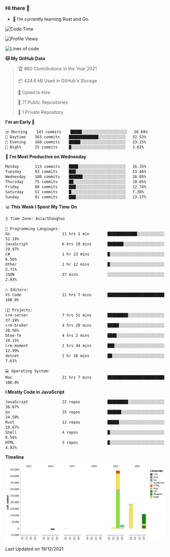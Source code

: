 ### Hi there 👋

- 🌱 I’m currently learning Rust and Go.

<!--START_SECTION:waka-->
![Code Time](http://img.shields.io/badge/Code%20Time-36%20hrs%2046%20mins-blue)

![Profile Views](http://img.shields.io/badge/Profile%20Views-12-blue)

![Lines of code](https://img.shields.io/badge/From%20Hello%20World%20I%27ve%20Written-769%20Thousand%20lines%20of%20code-blue)

**🐱 My GitHub Data** 

> 🏆 860 Contributions in the Year 2021
 > 
> 📦 424.6 kB Used in GitHub's Storage 
 > 
> 💼 Opted to Hire
 > 
> 📜 71 Public Repositories 
 > 
> 🔑 1 Private Repository 
 > 
**I'm an Early 🐤** 

```text
🌞 Morning    143 commits    █████░░░░░░░░░░░░░░░░░░░░   20.69% 
🌆 Daytime    363 commits    █████████████░░░░░░░░░░░░   52.53% 
🌃 Evening    160 commits    █████░░░░░░░░░░░░░░░░░░░░   23.15% 
🌙 Night      25 commits     █░░░░░░░░░░░░░░░░░░░░░░░░   3.62%

```
📅 **I'm Most Productive on Wednesday** 

```text
Monday       113 commits    ████░░░░░░░░░░░░░░░░░░░░░   16.35% 
Tuesday      93 commits     ███░░░░░░░░░░░░░░░░░░░░░░   13.46% 
Wednesday    180 commits    ██████░░░░░░░░░░░░░░░░░░░   26.05% 
Thursday     75 commits     ██░░░░░░░░░░░░░░░░░░░░░░░   10.85% 
Friday       88 commits     ███░░░░░░░░░░░░░░░░░░░░░░   12.74% 
Saturday     51 commits     █░░░░░░░░░░░░░░░░░░░░░░░░   7.38% 
Sunday       91 commits     ███░░░░░░░░░░░░░░░░░░░░░░   13.17%

```


📊 **This Week I Spent My Time On** 

```text
⌚︎ Time Zone: Asia/Shanghai

💬 Programming Languages: 
Go                       11 hrs 1 min        █████████████░░░░░░░░░░░░   52.18% 
JavaScript               6 hrs 19 mins       ███████░░░░░░░░░░░░░░░░░░   29.97% 
C#                       1 hr 23 mins        █░░░░░░░░░░░░░░░░░░░░░░░░   6.56% 
Other                    1 hr 12 mins        █░░░░░░░░░░░░░░░░░░░░░░░░   5.71% 
JSON                     37 mins             ░░░░░░░░░░░░░░░░░░░░░░░░░   2.93%

🔥 Editors: 
VS Code                  21 hrs 7 mins       █████████████████████████   100.0%

🐱‍💻 Projects: 
crm-server               7 hrs 51 mins       █████████░░░░░░░░░░░░░░░░   37.19% 
crm-broker               4 hrs 20 mins       █████░░░░░░░░░░░░░░░░░░░░   20.56% 
btoe-fe                  4 hrs 2 mins        ████░░░░░░░░░░░░░░░░░░░░░   19.15% 
crm-moment               2 hrs 44 mins       ███░░░░░░░░░░░░░░░░░░░░░░   12.99% 
dotnet                   1 hr 36 mins        ██░░░░░░░░░░░░░░░░░░░░░░░   7.61%

💻 Operating System: 
Mac                      21 hrs 7 mins       █████████████████████████   100.0%

```

**I Mostly Code in JavaScript** 

```text
JavaScript               22 repos            █████████░░░░░░░░░░░░░░░░   36.07% 
Go                       15 repos            ██████░░░░░░░░░░░░░░░░░░░   24.59% 
Rust                     12 repos            █████░░░░░░░░░░░░░░░░░░░░   19.67% 
Shell                    4 repos             █░░░░░░░░░░░░░░░░░░░░░░░░   6.56% 
HTML                     3 repos             █░░░░░░░░░░░░░░░░░░░░░░░░   4.92%

```


**Timeline**

![Chart not found](https://raw.githubusercontent.com/elton/elton/main/charts/bar_graph.png) 


 Last Updated on 19/12/2021
<!--END_SECTION:waka-->

<!--
**elton/elton** is a ✨ _special_ ✨ repository because its `README.md` (this file) appears on your GitHub profile.

Here are some ideas to get you started:

- 🔭 I’m currently working on ...
- 🌱 I’m currently learning ...
- 👯 I’m looking to collaborate on ...
- 🤔 I’m looking for help with ...
- 💬 Ask me about ...
- 📫 How to reach me: ...
- 😄 Pronouns: ...
- ⚡ Fun fact: ...
-->
